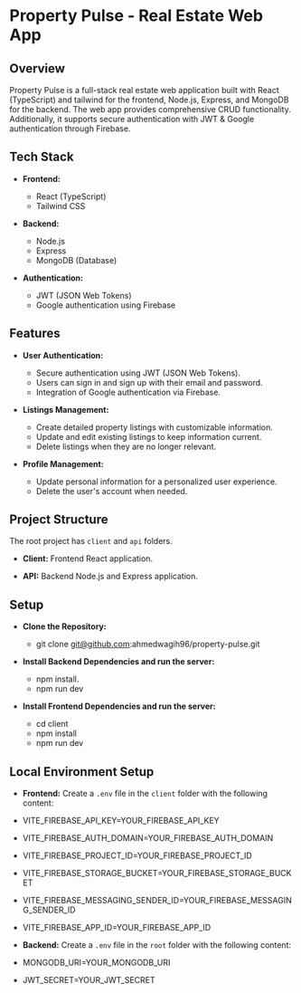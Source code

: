 
# Property Pulse - Real Estate Web App

## Overview

Property Pulse is a full-stack real estate web application built with React (TypeScript) and tailwind for the frontend, Node.js, Express, and MongoDB for the backend. The web app provides comprehensive CRUD functionality. Additionally, it supports secure authentication with JWT & Google authentication through Firebase.

## Tech Stack

- **Frontend:**
  - React (TypeScript)
  - Tailwind CSS

- **Backend:**
  - Node.js
  - Express
  - MongoDB (Database)

- **Authentication:**
  - JWT (JSON Web Tokens)
  - Google authentication using Firebase

## Features

- **User Authentication:**
  - Secure authentication using JWT (JSON Web Tokens).
  - Users can sign in and sign up with their email and password.
  - Integration of Google authentication via Firebase.

- **Listings Management:**
  - Create detailed property listings with customizable information.
  - Update and edit existing listings to keep information current.
  - Delete listings when they are no longer relevant.

- **Profile Management:**
  - Update personal information for a personalized user experience.
  - Delete the user's account when needed.

## Project Structure

The root project has `client` and `api` folders. 

- **Client:** Frontend React application.

- **API:** Backend Node.js and Express application.

## Setup
- **Clone the Repository:**
	- git clone git@github.com:ahmedwagih96/property-pulse.git

- **Install Backend Dependencies and run the server:**
	- npm install.
	- npm run dev

- **Install Frontend Dependencies and run the server:**
	- cd client 
    - npm install
	- npm run dev 

## Local Environment Setup

- **Frontend:**
Create a `.env` file in the `client` folder with the following content:
- VITE_FIREBASE_API_KEY=YOUR_FIREBASE_API_KEY
- VITE_FIREBASE_AUTH_DOMAIN=YOUR_FIREBASE_AUTH_DOMAIN
- VITE_FIREBASE_PROJECT_ID=YOUR_FIREBASE_PROJECT_ID
- VITE_FIREBASE_STORAGE_BUCKET=YOUR_FIREBASE_STORAGE_BUCKET
- VITE_FIREBASE_MESSAGING_SENDER_ID=YOUR_FIREBASE_MESSAGING_SENDER_ID
- VITE_FIREBASE_APP_ID=YOUR_FIREBASE_APP_ID

- **Backend:**
 Create a `.env` file in the `root` folder with the following content:
- MONGODB_URI=YOUR_MONGODB_URI
- JWT_SECRET=YOUR_JWT_SECRET